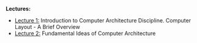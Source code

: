 **Lectures:**
- [Lecture 1:](Introduction%20to%20Computer%20Architecture%20Discipline.%20Computer%20Layout%20-%20A%20Brief%20Overview..md) Introduction to Computer Architecture Discipline. Computer Layout - A Brief Overview
- [Lecture 2:](Fundamental%20Ideas%20of%20Computer%20Architecture.md) Fundamental Ideas of Computer Architecture